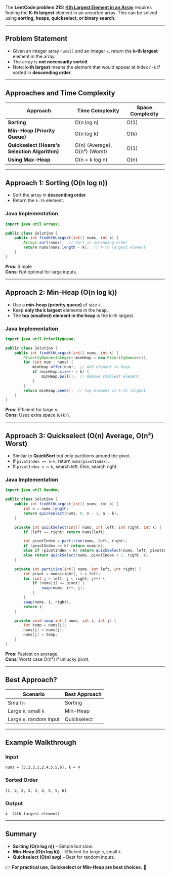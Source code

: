 The **LeetCode problem 215: [Kth Largest Element in an Array](https://leetcode.com/problems/kth-largest-element-in-an-array/description/?envType=study-plan-v2&envId=top-interview-150)** requires finding the **K-th largest** element in an unsorted array. This can be solved using **sorting, heaps, quickselect, or binary search**.

---

## **Problem Statement**
- Given an integer array `nums[]` and an integer `k`, return the **k-th largest** element in the array.
- The array is **not necessarily sorted**.
- Note: **k-th largest** means the element that would appear at index `n-k` if sorted in **descending order**.

---

## **Approaches and Time Complexity**
| Approach | Time Complexity | Space Complexity |
|----------|---------------|------------------|
| **Sorting** | O(n log n) | O(1) |
| **Min-Heap (Priority Queue)** | O(n log k) | O(k) |
| **Quickselect (Hoare's Selection Algorithm)** | O(n) (Average), O(n²) (Worst) | O(1) |
| **Using Max-Heap** | O(n + k log n) | O(n) |

---

## **Approach 1: Sorting (O(n log n))**
- Sort the array in **descending order**.
- Return the `k-th` element.

### **Java Implementation**
```java
import java.util.Arrays;

public class Solution {
    public int findKthLargest(int[] nums, int k) {
        Arrays.sort(nums);  // Sort in ascending order
        return nums[nums.length - k];  // k-th largest element
    }
}
```
**Pros**: Simple  
**Cons**: Not optimal for large inputs.

---

## **Approach 2: Min-Heap (O(n log k))**
- Use a **min-heap (priority queue)** of size `k`.
- Keep **only the k largest** elements in the heap.
- The **top (smallest) element in the heap** is the k-th largest.

### **Java Implementation**
```java
import java.util.PriorityQueue;

public class Solution {
    public int findKthLargest(int[] nums, int k) {
        PriorityQueue<Integer> minHeap = new PriorityQueue<>();
        for (int num : nums) {
            minHeap.offer(num);  // Add element to heap
            if (minHeap.size() > k) {
                minHeap.poll();  // Remove smallest element
            }
        }
        return minHeap.peek();  // Top element is k-th largest
    }
}
```
**Pros**: Efficient for large `n`.  
**Cons**: Uses extra space (`O(k)`).

---

## **Approach 3: Quickselect (O(n) Average, O(n²) Worst)**
- Similar to **QuickSort** but only partitions around the pivot.
- If `pivotIndex == n-k`, return `nums[pivotIndex]`.
- If `pivotIndex > n-k`, search left. Else, search right.

### **Java Implementation**
```java
import java.util.Random;

public class Solution {
    public int findKthLargest(int[] nums, int k) {
        int n = nums.length;
        return quickSelect(nums, 0, n - 1, n - k);
    }

    private int quickSelect(int[] nums, int left, int right, int k) {
        if (left == right) return nums[left];

        int pivotIndex = partition(nums, left, right);
        if (pivotIndex == k) return nums[k];
        else if (pivotIndex > k) return quickSelect(nums, left, pivotIndex - 1, k);
        else return quickSelect(nums, pivotIndex + 1, right, k);
    }

    private int partition(int[] nums, int left, int right) {
        int pivot = nums[right], i = left;
        for (int j = left; j < right; j++) {
            if (nums[j] <= pivot) {
                swap(nums, i++, j);
            }
        }
        swap(nums, i, right);
        return i;
    }

    private void swap(int[] nums, int i, int j) {
        int temp = nums[i];
        nums[i] = nums[j];
        nums[j] = temp;
    }
}
```
**Pros**: Fastest on average.  
**Cons**: Worst case O(n²) if unlucky pivot.

---

## **Best Approach?**
| Scenario | Best Approach |
|----------|--------------|
| Small `n` | Sorting |
| Large `n`, small `k` | Min-Heap |
| Large `n`, random input | Quickselect |

---

## **Example Walkthrough**
### **Input**
```plaintext
nums = [3,2,3,1,2,4,5,5,6], k = 4
```
### **Sorted Order**
```plaintext
[1, 2, 2, 3, 3, 4, 5, 5, 6]
```
### **Output**
```plaintext
4  (4th largest element)
```

---

## **Summary**
- **Sorting (O(n log n))** – Simple but slow.
- **Min-Heap (O(n log k))** – Efficient for large `n`, small `k`.
- **Quickselect (O(n) avg)** – Best for random inputs.

👉 **For practical use, Quickselect or Min-Heap are best choices.** 🚀